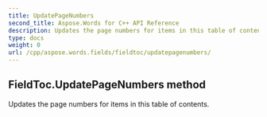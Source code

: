 ```yaml
---
title: UpdatePageNumbers
second_title: Aspose.Words for C++ API Reference
description: Updates the page numbers for items in this table of contents. 
type: docs
weight: 0
url: /cpp/aspose.words.fields/fieldtoc/updatepagenumbers/
---
```

## FieldToc.UpdatePageNumbers method


Updates the page numbers for items in this table of contents.

